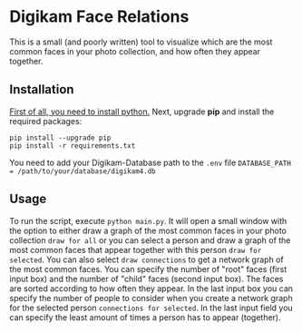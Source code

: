 # Digikam Face Relations
This is a small (and poorly written) tool to visualize which are the most common faces in your photo collection, and how often they appear together.

## Installation
[First of all, you need to install python.](https://www.python.org/downloads/)
Next, upgrade **pip** and install the required packages:
```
pip install --upgrade pip
pip install -r requirements.txt
```
You need to add your Digikam-Database path to the `.env` file `DATABASE_PATH = /path/to/your/database/digikam4.db`
## Usage
To run the script, execute `python main.py`. It will open a small window with the option to either draw a graph of the most common faces in your photo collection `draw for all` or you can select a person and draw a graph of the most common faces that appear together with this person `draw for selected`. You can also select `draw connections` to get a network graph of the most common faces. You can specify the number of "root" faces (first input box) and the number of "child" faces (second input box). The faces are sorted according to how often they appear. In the last input box you can specify the number of people to consider when you create a network graph for the selected person `connections for selected`. In the last input field you can specify the least amount of times a person has to appear (together).